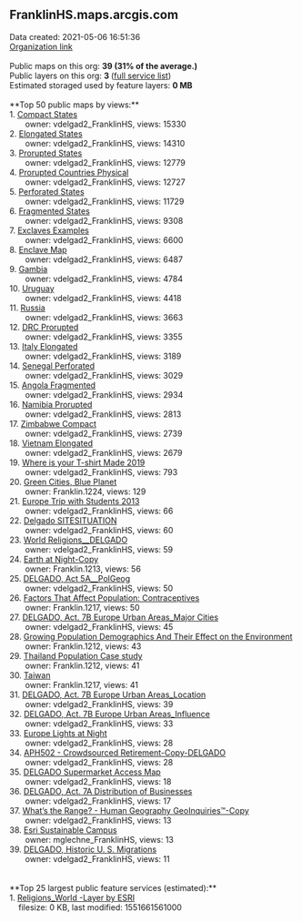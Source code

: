 <h2>FranklinHS.maps.arcgis.com</h2> Data created: 2021-05-06 16:51:36 <br /><a target='new' href='https://FranklinHS.maps.arcgis.com'>Organization link</a><br /><br />Public maps on this org: <b>39 (31% of the average.)</b><br />Public layers on this org: <b>3 </b>(<a target='new' href='https://services.arcgis.com/79yBl5kpKmMlu8G6/ArcGIS/rest/services'>full service list</a>)<br />Estimated storaged used by feature layers: <b>0 MB</b><br /><br />**Top 50 public maps by views:**<br />  1. <a target='new' href='https://www.arcgis.com/home/item.html?id=0d189460214c4959855ed8970ceb92b8'>Compact States</a> <br />  &nbsp;&nbsp;&nbsp;&nbsp; &nbsp;&nbsp;owner: vdelgad2_FranklinHS, views: 15330<br />  2. <a target='new' href='https://www.arcgis.com/home/item.html?id=10964a2aa4994c6c97422a856fdb16c4'>Elongated States</a> <br />  &nbsp;&nbsp;&nbsp;&nbsp; &nbsp;&nbsp;owner: vdelgad2_FranklinHS, views: 14310<br />  3. <a target='new' href='https://www.arcgis.com/home/item.html?id=1128f7a0d14a4bb8ae9e0fcfc1fbc4ad'>Prorupted States</a> <br />  &nbsp;&nbsp;&nbsp;&nbsp; &nbsp;&nbsp;owner: vdelgad2_FranklinHS, views: 12779<br />  4. <a target='new' href='https://www.arcgis.com/home/item.html?id=a1909a10aa654a8584bed90d9298ef41'>Prorupted Countries Physical</a> <br />  &nbsp;&nbsp;&nbsp;&nbsp; &nbsp;&nbsp;owner: vdelgad2_FranklinHS, views: 12727<br />  5. <a target='new' href='https://www.arcgis.com/home/item.html?id=45cc545fc2c74d1590634fae016f20f9'>Perforated States</a> <br />  &nbsp;&nbsp;&nbsp;&nbsp; &nbsp;&nbsp;owner: vdelgad2_FranklinHS, views: 11729<br />  6. <a target='new' href='https://www.arcgis.com/home/item.html?id=9aea10be894c4c92b6fa3f216c0be329'>Fragmented States</a> <br />  &nbsp;&nbsp;&nbsp;&nbsp; &nbsp;&nbsp;owner: vdelgad2_FranklinHS, views: 9308<br />  7. <a target='new' href='https://www.arcgis.com/home/item.html?id=33d96b13153a47789a1b779f90f7ad4e'>Exclaves Examples</a> <br />  &nbsp;&nbsp;&nbsp;&nbsp; &nbsp;&nbsp;owner: vdelgad2_FranklinHS, views: 6600<br />  8. <a target='new' href='https://www.arcgis.com/home/item.html?id=e2e370d01b6e4a12868273e9b3f45591'>Enclave Map</a> <br />  &nbsp;&nbsp;&nbsp;&nbsp; &nbsp;&nbsp;owner: vdelgad2_FranklinHS, views: 6487<br />  9. <a target='new' href='https://www.arcgis.com/home/item.html?id=907158081048498ea1a1876b9d59c71e'>Gambia</a> <br />  &nbsp;&nbsp;&nbsp;&nbsp; &nbsp;&nbsp;owner: vdelgad2_FranklinHS, views: 4784<br />  10. <a target='new' href='https://www.arcgis.com/home/item.html?id=071c09c0d1114619bae47606874c9c7c'>Uruguay</a> <br />  &nbsp;&nbsp;&nbsp;&nbsp; &nbsp;&nbsp;owner: vdelgad2_FranklinHS, views: 4418<br />  11. <a target='new' href='https://www.arcgis.com/home/item.html?id=7cf5775c19d3409fbf9285bf29811e7b'>Russia</a> <br />  &nbsp;&nbsp;&nbsp;&nbsp; &nbsp;&nbsp;owner: vdelgad2_FranklinHS, views: 3663<br />  12. <a target='new' href='https://www.arcgis.com/home/item.html?id=5f80f0ae41aa477b82e7199631dd754c'>DRC Prorupted</a> <br />  &nbsp;&nbsp;&nbsp;&nbsp; &nbsp;&nbsp;owner: vdelgad2_FranklinHS, views: 3355<br />  13. <a target='new' href='https://www.arcgis.com/home/item.html?id=c1f1c28e075441c390d4e7ef6f3f13a9'>Italy Elongated</a> <br />  &nbsp;&nbsp;&nbsp;&nbsp; &nbsp;&nbsp;owner: vdelgad2_FranklinHS, views: 3189<br />  14. <a target='new' href='https://www.arcgis.com/home/item.html?id=99f5aa7496cd402d97271460762b8252'>Senegal Perforated</a> <br />  &nbsp;&nbsp;&nbsp;&nbsp; &nbsp;&nbsp;owner: vdelgad2_FranklinHS, views: 3029<br />  15. <a target='new' href='https://www.arcgis.com/home/item.html?id=1191c6ea533a48078e9992a0da5baaa2'>Angola Fragmented</a> <br />  &nbsp;&nbsp;&nbsp;&nbsp; &nbsp;&nbsp;owner: vdelgad2_FranklinHS, views: 2934<br />  16. <a target='new' href='https://www.arcgis.com/home/item.html?id=3a5564a46bfe47c0992c3637452002ea'>Namibia Prorupted</a> <br />  &nbsp;&nbsp;&nbsp;&nbsp; &nbsp;&nbsp;owner: vdelgad2_FranklinHS, views: 2813<br />  17. <a target='new' href='https://www.arcgis.com/home/item.html?id=a6395b27fedb431bbebbbfcdfb119618'>Zimbabwe Compact</a> <br />  &nbsp;&nbsp;&nbsp;&nbsp; &nbsp;&nbsp;owner: vdelgad2_FranklinHS, views: 2739<br />  18. <a target='new' href='https://www.arcgis.com/home/item.html?id=8a80ded5e89841cf8f30cc1f8374c1a4'>Vietnam Elongated</a> <br />  &nbsp;&nbsp;&nbsp;&nbsp; &nbsp;&nbsp;owner: vdelgad2_FranklinHS, views: 2679<br />  19. <a target='new' href='https://www.arcgis.com/home/item.html?id=030278e9ef8846bebc3379145d223ed4'>Where is your T-shirt Made 2019</a> <br />  &nbsp;&nbsp;&nbsp;&nbsp; &nbsp;&nbsp;owner: vdelgad2_FranklinHS, views: 793<br />  20. <a target='new' href='https://www.arcgis.com/home/item.html?id=51f702bee30f472db1f9b79e6625105b'>Green Cities, Blue Planet</a> <br />  &nbsp;&nbsp;&nbsp;&nbsp; &nbsp;&nbsp;owner: Franklin.1224, views: 129<br />  21. <a target='new' href='https://www.arcgis.com/home/item.html?id=85ff987876b94228b12f77e9a7aae58a'>Europe Trip with Students 2013</a> <br />  &nbsp;&nbsp;&nbsp;&nbsp; &nbsp;&nbsp;owner: vdelgad2_FranklinHS, views: 66<br />  22. <a target='new' href='https://www.arcgis.com/home/item.html?id=80d87dfc2c7940ef9e7eea53142804d2'>Delgado  SITESITUATION</a> <br />  &nbsp;&nbsp;&nbsp;&nbsp; &nbsp;&nbsp;owner: vdelgad2_FranklinHS, views: 60<br />  23. <a target='new' href='https://www.arcgis.com/home/item.html?id=fc5169a6cfb64a318373f5297a54dd52'>World Religions__DELGADO</a> <br />  &nbsp;&nbsp;&nbsp;&nbsp; &nbsp;&nbsp;owner: vdelgad2_FranklinHS, views: 59<br />  24. <a target='new' href='https://www.arcgis.com/home/item.html?id=22ef446373f04c62882216b66e8b1a45'>Earth at Night-Copy</a> <br />  &nbsp;&nbsp;&nbsp;&nbsp; &nbsp;&nbsp;owner: Franklin.1213, views: 56<br />  25. <a target='new' href='https://www.arcgis.com/home/item.html?id=8da3e083437c485d9c06d62b14f21f32'>DELGADO, Act 5A__PolGeog</a> <br />  &nbsp;&nbsp;&nbsp;&nbsp; &nbsp;&nbsp;owner: vdelgad2_FranklinHS, views: 50<br />  26. <a target='new' href='https://www.arcgis.com/home/item.html?id=98033245734e450191ef46da5ffaffac'>Factors That Affect Population: Contraceptives</a> <br />  &nbsp;&nbsp;&nbsp;&nbsp; &nbsp;&nbsp;owner: Franklin.1217, views: 50<br />  27. <a target='new' href='https://www.arcgis.com/home/item.html?id=67b0a9ea1f8241c78bbaba3c2d452602'>DELGADO, Act. 7B Europe Urban Areas_Major Cities</a> <br />  &nbsp;&nbsp;&nbsp;&nbsp; &nbsp;&nbsp;owner: vdelgad2_FranklinHS, views: 45<br />  28. <a target='new' href='https://www.arcgis.com/home/item.html?id=04e498cfb6d542adb8ffd38c1db54bc0'>Growing Population Demographics And Their Effect on the Environment</a> <br />  &nbsp;&nbsp;&nbsp;&nbsp; &nbsp;&nbsp;owner: Franklin.1212, views: 43<br />  29. <a target='new' href='https://www.arcgis.com/home/item.html?id=04a40818b72a492398ad3714253ecdd9'>Thailand Population Case study </a> <br />  &nbsp;&nbsp;&nbsp;&nbsp; &nbsp;&nbsp;owner: Franklin.1212, views: 41<br />  30. <a target='new' href='https://www.arcgis.com/home/item.html?id=732b9f3bd544408a89f9a5f5bed6c5b0'>Taiwan</a> <br />  &nbsp;&nbsp;&nbsp;&nbsp; &nbsp;&nbsp;owner: Franklin.1217, views: 41<br />  31. <a target='new' href='https://www.arcgis.com/home/item.html?id=c184d9f3d8de460b9e2f7ac5782bc5ae'>DELGADO, Act. 7B Europe Urban Areas_Location</a> <br />  &nbsp;&nbsp;&nbsp;&nbsp; &nbsp;&nbsp;owner: vdelgad2_FranklinHS, views: 39<br />  32. <a target='new' href='https://www.arcgis.com/home/item.html?id=2ad2755294ff4ff39374118102a964af'>DELGADO, Act. 7B Europe Urban Areas_Influence</a> <br />  &nbsp;&nbsp;&nbsp;&nbsp; &nbsp;&nbsp;owner: vdelgad2_FranklinHS, views: 33<br />  33. <a target='new' href='https://www.arcgis.com/home/item.html?id=ef61b22896254daf9153afb3c687a586'>Europe Lights at Night</a> <br />  &nbsp;&nbsp;&nbsp;&nbsp; &nbsp;&nbsp;owner: vdelgad2_FranklinHS, views: 28<br />  34. <a target='new' href='https://www.arcgis.com/home/item.html?id=b1c9354b40d44957ab8e27724c32a1cb'>APH502 - Crowdsourced Retirement-Copy-DELGADO</a> <br />  &nbsp;&nbsp;&nbsp;&nbsp; &nbsp;&nbsp;owner: vdelgad2_FranklinHS, views: 28<br />  35. <a target='new' href='https://www.arcgis.com/home/item.html?id=2024a99e6e3e4a5fb613ce1ef03f820e'>DELGADO Supermarket Access Map</a> <br />  &nbsp;&nbsp;&nbsp;&nbsp; &nbsp;&nbsp;owner: vdelgad2_FranklinHS, views: 18<br />  36. <a target='new' href='https://www.arcgis.com/home/item.html?id=89d4c869a5af4193948562348b077afa'>DELGADO, Act. 7A Distribution of Businesses</a> <br />  &nbsp;&nbsp;&nbsp;&nbsp; &nbsp;&nbsp;owner: vdelgad2_FranklinHS, views: 17<br />  37. <a target='new' href='https://www.arcgis.com/home/item.html?id=9519e91dd96945b5a3d4faf454170525'>What’s the Range?  - Human Geography GeoInquiries™-Copy</a> <br />  &nbsp;&nbsp;&nbsp;&nbsp; &nbsp;&nbsp;owner: vdelgad2_FranklinHS, views: 13<br />  38. <a target='new' href='https://www.arcgis.com/home/item.html?id=6bd1a60511344088b81eb7a297389921'>Esri Sustainable Campus</a> <br />  &nbsp;&nbsp;&nbsp;&nbsp; &nbsp;&nbsp;owner: mglechne_FranklinHS, views: 13<br />  39. <a target='new' href='https://www.arcgis.com/home/item.html?id=543fe705f8924ee98c3fbd1e1c096014'>DELGADO, Historic U. S. Migrations</a> <br />  &nbsp;&nbsp;&nbsp;&nbsp; &nbsp;&nbsp;owner: vdelgad2_FranklinHS, views: 11<br /><br /><br />**Top 25 largest public feature services (estimated):**<br /> 1. <a target='new' href='https://www.arcgis.com/home/item.html?id=6ab59193b6c24573801ffdbd4da10255'>Religions_World -Layer by ESRI</a><br /> &nbsp;&nbsp;&nbsp;&nbsp;filesize: 0 KB, last modified: 1551661561000<br />